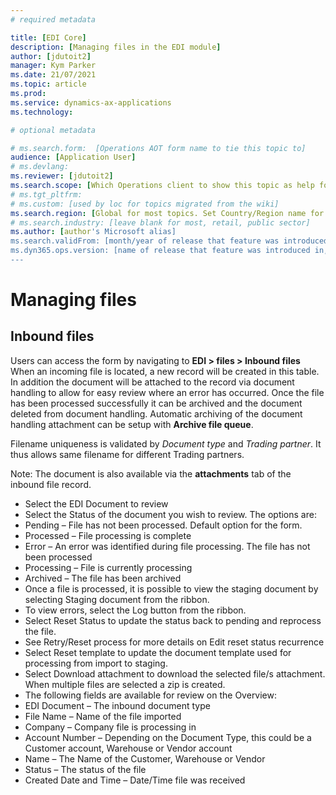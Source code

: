 ```yaml
---
# required metadata

title: [EDI Core]
description: [Managing files in the EDI module]
author: [jdutoit2]
manager: Kym Parker
ms.date: 21/07/2021
ms.topic: article
ms.prod: 
ms.service: dynamics-ax-applications
ms.technology: 

# optional metadata

# ms.search.form:  [Operations AOT form name to tie this topic to]
audience: [Application User]
# ms.devlang: 
ms.reviewer: [jdutoit2]
ms.search.scope: [Which Operations client to show this topic as help for, to be set by content strategist, see list here: https://microsoft.sharepoint.com/teams/DynDoc/_layouts/15/WopiFrame.aspx?sourcedoc={23419e1c-eb64-42e9-aa9b-79875b428718}&action=edit&wd=target%28Core%20Dynamics%20AX%20CP%20requirements%2Eone%7C4CC185C0%2DEFAA%2D42CD%2D94B9%2D8F2A45E7F61A%2FVersions%20list%20for%20docs%20topics%7CC14BE630%2D5151%2D49D6%2D8305%2D554B5084593C%2F%29]
# ms.tgt_pltfrm: 
# ms.custom: [used by loc for topics migrated from the wiki]
ms.search.region: [Global for most topics. Set Country/Region name for localizations]
# ms.search.industry: [leave blank for most, retail, public sector]
ms.author: [author's Microsoft alias]
ms.search.validFrom: [month/year of release that feature was introduced in, in format yyyy-mm-dd]
ms.dyn365.ops.version: [name of release that feature was introduced in, see list here: https://microsoft.sharepoint.com/teams/DynDoc/_layouts/15/WopiFrame.aspx?sourcedoc={23419e1c-eb64-42e9-aa9b-79875b428718}&action=edit&wd=target%28Core%20Dynamics%20AX%20CP%20requirements%2Eone%7C4CC185C0%2DEFAA%2D42CD%2D94B9%2D8F2A45E7F61A%2FVersions%20list%20for%20docs%20topics%7CC14BE630%2D5151%2D49D6%2D8305%2D554B5084593C%2F%29]
---
```


# Managing files

## Inbound files
Users can access the form by navigating to **EDI > files > Inbound files**
When an incoming file is located, a new record will be created in this table.  In addition the document will be attached to the record via document handling to allow for easy review where an error has occurred.  Once the file has been processed successfully it can be archived and the document deleted from document handling. 
Automatic archiving of the document handling attachment can be setup with **Archive file queue**.

Filename uniqueness is validated by *Document type* and *Trading partner*. It thus allows same filename for different Trading partners.

Note: The document is also available via the **attachments** tab of the inbound file record. 
- Select the EDI Document to review
- Select the Status of the document you wish to review. The options are:
- Pending – File has not been processed. Default option for the form.
- Processed – File processing is complete
- Error – An error was identified during file processing.  The file has not been processed
- Processing – File is currently processing
- Archived – The file has been archived
- Once a file is processed, it is possible to view the staging document by selecting Staging document from the ribbon.
- To view errors, select the Log button from the ribbon.
- Select Reset Status to update the status back to pending and reprocess the file.
- See Retry/Reset process for more details on Edit reset status recurrence
- Select Reset template to update the document template used for processing from import to staging.
- Select Download attachment to download the selected file/s attachment. When multiple files are selected a zip is created.
- The following fields are available for review on the Overview:
- EDI Document – The inbound document type
- File Name – Name of the file imported
- Company – Company file is processing in
- Account Number – Depending on the Document Type, this could be a Customer account, Warehouse or Vendor account
- Name – The Name of the Customer, Warehouse or Vendor
- Status – The status of the file
- Created Date and Time – Date/Time file was received


